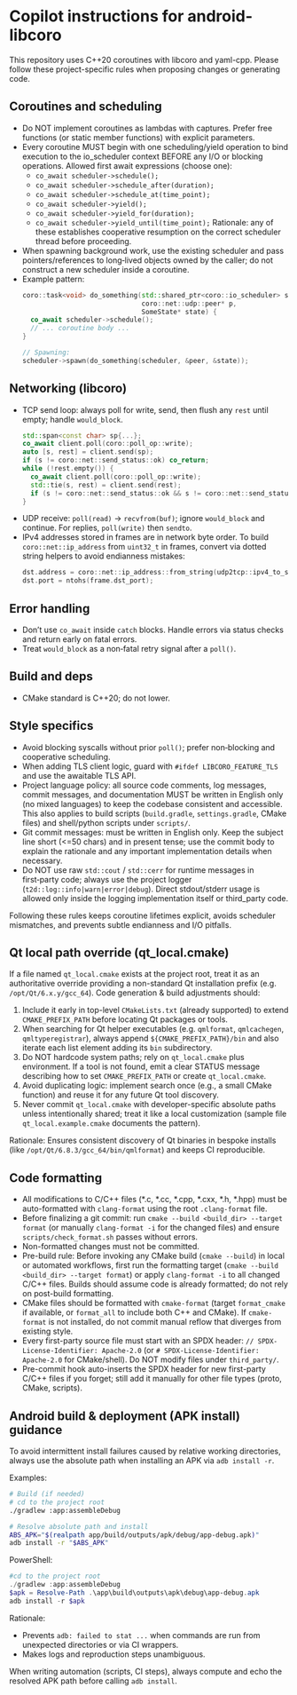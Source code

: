 # Copilot instructions for android-libcoro

This repository uses C++20 coroutines with libcoro and yaml-cpp. Please follow these project-specific rules when proposing changes or generating code.

## Coroutines and scheduling
- Do NOT implement coroutines as lambdas with captures. Prefer free functions (or static member functions) with explicit parameters.
- Every coroutine MUST begin with one scheduling/yield operation to bind execution to the io_scheduler context BEFORE any I/O or blocking operations. Allowed first await expressions (choose one):
  - `co_await scheduler->schedule();`
  - `co_await scheduler->schedule_after(duration);`
  - `co_await scheduler->schedule_at(time_point);`
  - `co_await scheduler->yield();`
  - `co_await scheduler->yield_for(duration);`
  - `co_await scheduler->yield_until(time_point);`
  Rationale: any of these establishes cooperative resumption on the correct scheduler thread before proceeding.
- When spawning background work, use the existing scheduler and pass pointers/references to long‑lived objects owned by the caller; do not construct a new scheduler inside a coroutine.
- Example pattern:
  ```cpp
  coro::task<void> do_something(std::shared_ptr<coro::io_scheduler> scheduler,
                                coro::net::udp::peer* p,
                                SomeState* state) {
    co_await scheduler->schedule();
    // ... coroutine body ...
  }

  // Spawning:
  scheduler->spawn(do_something(scheduler, &peer, &state));
  ```

## Networking (libcoro)
- TCP send loop: always poll for write, send, then flush any `rest` until empty; handle `would_block`.
  ```cpp
  std::span<const char> sp{...};
  co_await client.poll(coro::poll_op::write);
  auto [s, rest] = client.send(sp);
  if (s != coro::net::send_status::ok) co_return;
  while (!rest.empty()) {
    co_await client.poll(coro::poll_op::write);
    std::tie(s, rest) = client.send(rest);
    if (s != coro::net::send_status::ok && s != coro::net::send_status::would_block) co_return;
  }
  ```
- UDP receive: `poll(read)` → `recvfrom(buf)`; ignore `would_block` and continue. For replies, `poll(write)` then `sendto`.
- IPv4 addresses stored in frames are in network byte order. To build `coro::net::ip_address` from `uint32_t` in frames, convert via dotted string helpers to avoid endianness mistakes:
  ```cpp
  dst.address = coro::net::ip_address::from_string(udp2tcp::ipv4_to_string(frame.dst_ip));
  dst.port = ntohs(frame.dst_port);
  ```
## Error handling
- Don’t use `co_await` inside `catch` blocks. Handle errors via status checks and return early on fatal errors.
- Treat `would_block` as a non‑fatal retry signal after a `poll()`.

## Build and deps
- CMake standard is C++20; do not lower.

## Style specifics
- Avoid blocking syscalls without prior `poll()`; prefer non‑blocking and cooperative scheduling.
- When adding TLS client logic, guard with `#ifdef LIBCORO_FEATURE_TLS` and use the awaitable TLS API.
- Project language policy: all source code comments, log messages, commit messages, and documentation MUST be written in English only (no mixed languages) to keep the codebase consistent and accessible. This also applies to build scripts (`build.gradle`, `settings.gradle`, CMake files) and shell/python scripts under `scripts/`.
 - Git commit messages: must be written in English only. Keep the subject line short (<=50 chars) and in present tense; use the commit body to explain the rationale and any important implementation details when necessary.
 - Do NOT use raw `std::cout` / `std::cerr` for runtime messages in first‑party code; always use the project logger (`t2d::log::info|warn|error|debug`). Direct stdout/stderr usage is allowed only inside the logging implementation itself or third_party code.


Following these rules keeps coroutine lifetimes explicit, avoids scheduler mismatches, and prevents subtle endianness and I/O pitfalls.

## Qt local path override (qt_local.cmake)
If a file named `qt_local.cmake` exists at the project root, treat it as an authoritative override providing a non-standard Qt installation prefix (e.g. `/opt/Qt/6.x.y/gcc_64`). Code generation & build adjustments should:
1. Include it early in top-level `CMakeLists.txt` (already supported) to extend `CMAKE_PREFIX_PATH` before locating Qt packages or tools.
2. When searching for Qt helper executables (e.g. `qmlformat`, `qmlcachegen`, `qmltyperegistrar`), always append `${CMAKE_PREFIX_PATH}/bin` and also iterate each list element adding its `bin` subdirectory.
3. Do NOT hardcode system paths; rely on `qt_local.cmake` plus environment. If a tool is not found, emit a clear STATUS message describing how to set `CMAKE_PREFIX_PATH` or create `qt_local.cmake`.
4. Avoid duplicating logic: implement search once (e.g., a small CMake function) and reuse it for any future Qt tool discovery.
5. Never commit `qt_local.cmake` with developer-specific absolute paths unless intentionally shared; treat it like a local customization (sample file `qt_local.example.cmake` documents the pattern).

Rationale: Ensures consistent discovery of Qt binaries in bespoke installs (like `/opt/Qt/6.8.3/gcc_64/bin/qmlformat`) and keeps CI reproducible.

## Code formatting
- All modifications to C/C++ files (*.c, *.cc, *.cpp, *.cxx, *.h, *.hpp) must be auto-formatted with `clang-format` using the root `.clang-format` file.
- Before finalizing a git commit: run `cmake --build <build_dir> --target format` (or manually `clang-format -i` for the changed files) and ensure `scripts/check_format.sh` passes without errors.
- Non-formatted changes must not be committed.
- Pre-build rule: Before invoking any CMake build (`cmake --build`) in local or automated workflows, first run the formatting target (`cmake --build <build_dir> --target format`) or apply `clang-format -i` to all changed C/C++ files. Builds should assume code is already formatted; do not rely on post-build formatting.
 - CMake files should be formatted with `cmake-format` (target `format_cmake` if available, or `format_all` to include both C++ and CMake). If `cmake-format` is not installed, do not commit manual reflow that diverges from existing style.
 - Every first-party source file must start with an SPDX header: `// SPDX-License-Identifier: Apache-2.0` (or `# SPDX-License-Identifier: Apache-2.0` for CMake/shell). Do NOT modify files under `third_party/`.
 - Pre-commit hook auto-inserts the SPDX header for new first-party C/C++ files if you forget; still add it manually for other file types (proto, CMake, scripts).

## Android build & deployment (APK install) guidance
To avoid intermittent install failures caused by relative working directories, always use the absolute path when installing an APK via `adb install -r`.

Examples:
```bash
# Build (if needed)
# cd to the project root
./gradlew :app:assembleDebug

# Resolve absolute path and install
ABS_APK="$(realpath app/build/outputs/apk/debug/app-debug.apk)"
adb install -r "$ABS_APK"
```

PowerShell:
```powershell
#cd to the project root
./gradlew :app:assembleDebug
$apk = Resolve-Path .\app\build\outputs\apk\debug\app-debug.apk
adb install -r $apk
```

Rationale:
- Prevents `adb: failed to stat ...` when commands are run from unexpected directories or via CI wrappers.
- Makes logs and reproduction steps unambiguous.

When writing automation (scripts, CI steps), always compute and echo the resolved APK path before calling `adb install`.
